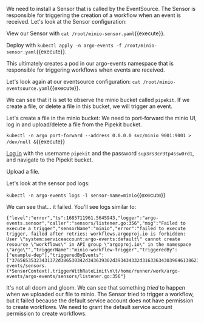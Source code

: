 We need to install a Sensor that is called by the EventSource. The Sensor is responsible for triggering the creation of a workflow when an event is received. Let's look at the Sensor configuration:

View our Sensor with `cat /root/minio-sensor.yaml`{{execute}}.

Deploy with `kubectl apply -n argo-events -f /root/minio-sensor.yaml`{{execute}}.

This ultimately creates a pod in our argo-events namespace that is responsible for triggering workflows when events are received. 

Let's look again at our eventsource configuration:
`cat /root/minio-eventsource.yaml`{{execute}}.

We can see that it is set to observe the minio bucket called `pipekit`. If we create a file, or delete a file in this bucket, we will trigger an event.

Let's create a file in the minio bucket:
We need to port-forward the minio UI, log in and upload/delete a file from the Pipekit bucket.

`kubectl -n argo port-forward --address 0.0.0.0 svc/minio 9001:9001 > /dev/null &`{{execute}}

[Log in]({{TRAFFIC_HOST1_9001}}) with the username `pipekit` and the password `sup3rs3cr3tp4ssw0rd1`, and navigate to the Pipekit bucket.

Upload a file.


Let's look at the sensor pod logs:

`kubectl -n argo-events logs -l sensor-name=minio`{{execute}}


We can see that... it failed. You'll see logs similar to:

```
{"level":"error","ts":1685711961.5645943,"logger":"argo-events.sensor","caller":"sensors/listener.go:356","msg":"Failed to execute a trigger","sensorName":"minio","error":"failed to execute trigger, failed after retries: workflows.argoproj.io is forbidden: User \"system:serviceaccount:argo-events:default\" cannot create resource \"workflows\" in API group \"argoproj.io\" in the namespace \"argo\"","triggerName":"minio-workflow-trigger","triggeredBy":["example-dep"],"triggeredByEvents":["37656535323431372d386530342d343639302d393434332d316336343039646138623631"],"stacktrace":"github.com/argoproj/argo-events/sensors.(*SensorContext).triggerWithRateLimit\n\t/home/runner/work/argo-events/argo-events/sensors/listener.go:356"}
```

It's not all doom and gloom. We can see that something *tried* to happen when we uploaded our file to minio. The Sensor tried to trigger a workflow, but it failed because the default service account does not have permission to create workflows. We need to grant the default service account permission to create workflows.
